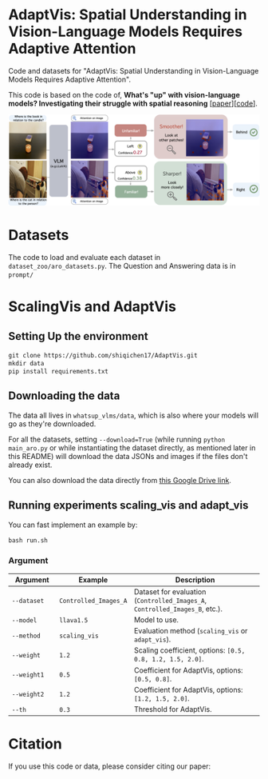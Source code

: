 # AdaptVis: Spatial Understanding in Vision-Language Models Requires Adaptive Attention

Code and datasets for "AdaptVis: Spatial Understanding in Vision-Language Models Requires Adaptive Attention".


This code is based on the code of, **What's "up" with vision-language models? Investigating their struggle with spatial reasoning** [[paper](https://arxiv.org/pdf/2310.19785)][[code](https://github.com/amitakamath/whatsup_vlms)].

<p align="center">
<img src="figures/main.png" width="800">
</p>


# Datasets
 The code to load and evaluate each dataset in `dataset_zoo/aro_datasets.py`. The Question and Answering data is in `prompt/`

# ScalingVis and AdaptVis

## Setting Up the environment

```
git clone https://github.com/shiqichen17/AdaptVis.git
mkdir data
pip install requirements.txt
```

## Downloading the data
The data all lives in `whatsup_vlms/data`, which is also where your models will go as they're downloaded.   

For all the datasets, setting `--download=True` (while running `python main_aro.py` or while instantiating the dataset directly, as mentioned later in this README) will download the data JSONs and images if the files don't already exist.

You can also download the data directly from [this Google Drive link](https://drive.google.com/drive/u/3/folders/164q6X9hrvP-QYpi3ioSnfMuyHpG5oRkZ).


## Running experiments scaling_vis and adapt_vis
You can fast implement an example by:
```
bash run.sh
```
### Argument
<table>
  <thead>
    <tr>
      <th style="width: 20%;">Argument</th>
      <th style="width: 20%;">Example</th>
      <th style="width: 60%;">Description</th>
    </tr>
  </thead>
  <tbody>
    <tr>
      <td><code>--dataset</code></td>
      <td><code>Controlled_Images_A</code></td>
      <td>Dataset for evaluation (<code>Controlled_Images_A</code>, <code>Controlled_Images_B</code>, etc.).</td>
    </tr>
    <tr>
      <td><code>--model</code></td>
      <td><code>llava1.5</code></td>
      <td>Model to use.</td>
    </tr>
    <tr>
      <td><code>--method</code></td>
      <td><code>scaling_vis</code></td>
      <td>Evaluation method (<code>scaling_vis</code> or <code>adapt_vis</code>).</td>
    </tr>
    <tr>
      <td><code>--weight</code></td>
      <td><code>1.2</code></td>
      <td>Scaling coefficient, options: <code>[0.5, 0.8, 1.2, 1.5, 2.0]</code>.</td>
    </tr>
    <tr>
      <td><code>--weight1</code></td>
      <td><code>0.5</code></td>
      <td>Coefficient for AdaptVis, options: <code>[0.5, 0.8]</code>.</td>
    </tr>
    <tr>
      <td><code>--weight2</code></td>
      <td><code>1.2</code></td>
      <td>Coefficient for AdaptVis, options: <code>[1.2, 1.5, 2.0]</code>.</td>
    </tr>
    <tr>
      <td><code>--th</code></td>
      <td><code>0.3</code></td>
      <td>Threshold for AdaptVis.</td>
    </tr>
  </tbody>
</table>




# Citation
If you use this code or data, please consider citing our paper:
```
```
